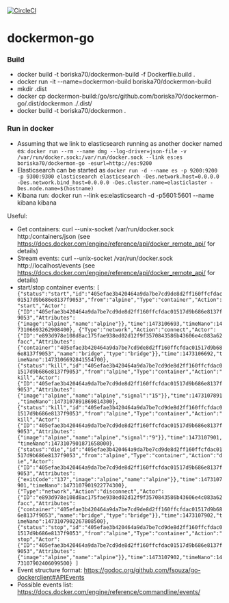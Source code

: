 [![CircleCI](https://circleci.com/gh/boriska70/dockermon-go.svg?style=svg)](https://circleci.com/gh/boriska70/dockermon-go)

# dockermon-go


### Build
 - docker build -t boriska70/dockermon-build -f Dockerfile.build .
 - docker run -it --name=dockermon-build boriska70/dockermon-build
 - mkdir .dist
 - docker cp  dockermon-build:/go/src/github.com/boriska70/dockermon-go/.dist/dockermon ./.dist/
 - docker build -t boriska70/dockermon .

### Run in docker
  - Assuming that we link to elasticsearch running as another docker named es:
  `docker run --rm --name dmg --log-driver=json-file -v /var/run/docker.sock:/var/run/docker.sock --link es:es boriska70/dockermon-go -esurl=http://es:9200`
  - Elasticsearch can be started as
  `docker run -d --name es -p 9200:9200 -p 9300:9300 elasticsearch elasticsearch -Des.network.host=0.0.0.0 -Des.network.bind_host=0.0.0.0 -Des.cluster.name=elasticlaster -Des.node.name=$(hostname)`
  - Kibana run: docker run --link es:elasticsearch -d -p5601:5601 --name kibana kibana

Useful:
  - Get containers: curl --unix-socket /var/run/docker.sock http:/containers/json (see https://docs.docker.com/engine/reference/api/docker_remote_api/ for details)
  - Stream events: curl --unix-socket /var/run/docker.sock http://localhost/events (see https://docs.docker.com/engine/reference/api/docker_remote_api/ for details)
  - start/stop container events:
  `[
      {"status":"start","id":"405efae3b420464a9da7be7cd9de8d2ff160ffcfdac01517d9b686e8137f9053","from":"alpine","Type":"container","Action":"start","Actor":{"ID":"405efae3b420464a9da7be7cd9de8d2ff160ffcfdac01517d9b686e8137f9053","Attributes":{"image":"alpine","name":"alpine"}},"time":1473106693,"timeNano":1473106693262908400},
      {"Type":"network","Action":"connect","Actor":{"ID":"e893d978e108d8ac175fae938ed02d12f9f3570843586b43606e4c083a62facc","Attributes":{"container":"405efae3b420464a9da7be7cd9de8d2ff160ffcfdac01517d9b686e8137f9053","name":"bridge","type":"bridge"}},"time":1473106692,"timeNano":1473106692841554700},
      {"status":"kill","id":"405efae3b420464a9da7be7cd9de8d2ff160ffcfdac01517d9b686e8137f9053","from":"alpine","Type":"container","Action":"kill","Actor":{"ID":"405efae3b420464a9da7be7cd9de8d2ff160ffcfdac01517d9b686e8137f9053","Attributes":{"image":"alpine","name":"alpine","signal":"15"}},"time":1473107891,"timeNano":1473107891869814300},
      {"status":"kill","id":"405efae3b420464a9da7be7cd9de8d2ff160ffcfdac01517d9b686e8137f9053","from":"alpine","Type":"container","Action":"kill","Actor":{"ID":"405efae3b420464a9da7be7cd9de8d2ff160ffcfdac01517d9b686e8137f9053","Attributes":{"image":"alpine","name":"alpine","signal":"9"}},"time":1473107901,"timeNano":1473107901871658000},
      {"status":"die","id":"405efae3b420464a9da7be7cd9de8d2ff160ffcfdac01517d9b686e8137f9053","from":"alpine","Type":"container","Action":"die","Actor":{"ID":"405efae3b420464a9da7be7cd9de8d2ff160ffcfdac01517d9b686e8137f9053","Attributes":{"exitCode":"137","image":"alpine","name":"alpine"}},"time":1473107901,"timeNano":1473107901922774300},
      {"Type":"network","Action":"disconnect","Actor":{"ID":"e893d978e108d8ac175fae938ed02d12f9f3570843586b43606e4c083a62facc","Attributes":{"container":"405efae3b420464a9da7be7cd9de8d2ff160ffcfdac01517d9b686e8137f9053","name":"bridge","type":"bridge"}},"time":1473107902,"timeNano":1473107902267808500},
      {"status":"stop","id":"405efae3b420464a9da7be7cd9de8d2ff160ffcfdac01517d9b686e8137f9053","from":"alpine","Type":"container","Action":"stop","Actor":{"ID":"405efae3b420464a9da7be7cd9de8d2ff160ffcfdac01517d9b686e8137f9053","Attributes":{"image":"alpine","name":"alpine"}},"time":1473107902,"timeNano":1473107902406099500}
      ]`
  - Event structure format: https://godoc.org/github.com/fsouza/go-dockerclient#APIEvents
  - Possible events list: https://docs.docker.com/engine/reference/commandline/events/
